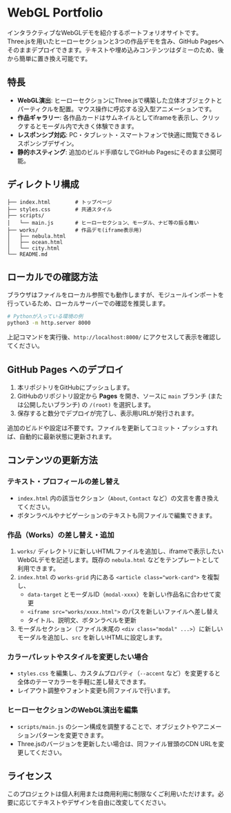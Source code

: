 # WebGL Portfolio

インタラクティブなWebGLデモを紹介するポートフォリオサイトです。Three.jsを用いたヒーローセクションと3つの作品デモを含み、GitHub Pagesへそのままデプロイできます。テキストや埋め込みコンテンツはダミーのため、後から簡単に置き換え可能です。

## 特長

- **WebGL演出**: ヒーローセクションにThree.jsで構築した立体オブジェクトとパーティクルを配置。マウス操作に呼応する没入型アニメーションです。
- **作品ギャラリー**: 各作品カードはサムネイルとしてiframeを表示し、クリックするとモーダル内で大きく体験できます。
- **レスポンシブ対応**: PC・タブレット・スマートフォンで快適に閲覧できるレスポンシブデザイン。
- **静的ホスティング**: 追加のビルド手順なしでGitHub Pagesにそのまま公開可能。

## ディレクトリ構成

```
├── index.html        # トップページ
├── styles.css        # 共通スタイル
├── scripts/
│   └── main.js       # ヒーローセクション、モーダル、ナビ等の振る舞い
├── works/            # 作品デモ(iframe表示用)
│   ├── nebula.html
│   ├── ocean.html
│   └── city.html
└── README.md
```

## ローカルでの確認方法

ブラウザはファイルをローカル参照でも動作しますが、モジュールインポートを行っているため、ローカルサーバーでの確認を推奨します。

```bash
# Pythonが入っている環境の例
python3 -m http.server 8000
```

上記コマンドを実行後、`http://localhost:8000/` にアクセスして表示を確認してください。

## GitHub Pages へのデプロイ

1. 本リポジトリをGitHubにプッシュします。
2. GitHubのリポジトリ設定から **Pages** を開き、ソースに `main` ブランチ (または公開したいブランチ) の `/(root)` を選択します。
3. 保存すると数分でデプロイが完了し、表示用URLが発行されます。

追加のビルドや設定は不要です。ファイルを更新してコミット・プッシュすれば、自動的に最新状態に更新されます。

## コンテンツの更新方法

### テキスト・プロフィールの差し替え

- `index.html` 内の該当セクション（`About`, `Contact` など）の文言を書き換えてください。
- ボタンラベルやナビゲーションのテキストも同ファイルで編集できます。

### 作品（Works）の差し替え・追加

1. `works/` ディレクトリに新しいHTMLファイルを追加し、iframeで表示したいWebGLデモを記述します。既存の `nebula.html` などをテンプレートとして利用できます。
2. `index.html` の `works-grid` 内にある `<article class="work-card">` を複製し、
   - `data-target` とモーダルID（`modal-xxxx`）を新しい作品名に合わせて変更
   - `<iframe src="works/xxxx.html">` のパスを新しいファイルへ差し替え
   - タイトル、説明文、ボタンラベルを更新
3. モーダルセクション（ファイル末尾の `<div class="modal" ...>`）に新しいモーダルを追加し、`src` を新しいHTMLに設定します。

### カラーパレットやスタイルを変更したい場合

- `styles.css` を編集し、カスタムプロパティ（`--accent` など）を変更すると全体のテーマカラーを手軽に差し替えできます。
- レイアウト調整やフォント変更も同ファイルで行います。

### ヒーローセクションのWebGL演出を編集

- `scripts/main.js` のシーン構成を調整することで、オブジェクトやアニメーションパターンを変更できます。
- Three.jsのバージョンを更新したい場合は、同ファイル冒頭のCDN URLを変更してください。

## ライセンス

このプロジェクトは個人利用または商用利用に制限なくご利用いただけます。必要に応じてテキストやデザインを自由に改変してください。
